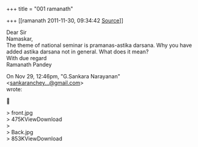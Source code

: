+++
title = "001 ramanath"

+++
[[ramanath	2011-11-30, 09:34:42 [Source](https://groups.google.com/g/bvparishat/c/Oexx4yqwjwE)]]



Dear Sir  
Namaskar,  
The theme of national seminar is pramanas-astika darsana. Why you have  
added astika darsana not in general. What does it mean?  
With due regard  
Ramanath Pandey

On Nov 29, 12:46pm, "G.Sankara Narayanan" \<[sankaranchey...@gmail.com]()\>  
wrote:



\> front.jpg  
\> 475KViewDownload  
\>  
\> Back.jpg  
\> 853KViewDownload  

